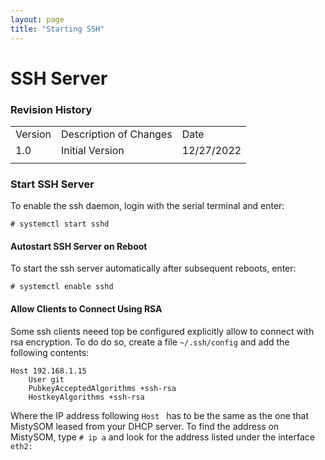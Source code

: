 ```yaml
---
layout: page
title: "Starting SSH"
---
```


# SSH Server
### Revision History

<table>
  <tr>
   <td>Version
   </td>
   <td>Description of Changes
   </td>
   <td>Date
   </td>
  </tr>
  <tr>
   <td>
	   1.0
   </td>
   <td>
	   Initial Version
   </td>
   <td>
	   12/27/2022
   </td>
  </tr>
  <tr>
   <td>
   </td>
   <td>
   </td>
   <td>
   </td>
  </tr>
</table>

### Start SSH Server

To enable the ssh daemon, login with the serial terminal and enter:
```
# systemctl start sshd
```

#### Autostart SSH Server on Reboot

To start the ssh server automatically after subsequent reboots, enter:
```
# systemctl enable sshd
```

#### Allow Clients to Connect Using RSA


Some ssh clients neeed top be configured explicitly allow to connect with rsa encryption. To do do so, create a file `~/.ssh/config` and add the following contents:

```
Host 192.168.1.15
    User git
    PubkeyAcceptedAlgorithms +ssh-rsa
    HostkeyAlgorithms +ssh-rsa
```

Where the IP address following `Host ` has to be the same as the one that MistySOM leased from your DHCP server. To find the address on MistySOM, type `# ip a` and look for the address listed under the interface `eth2:`

